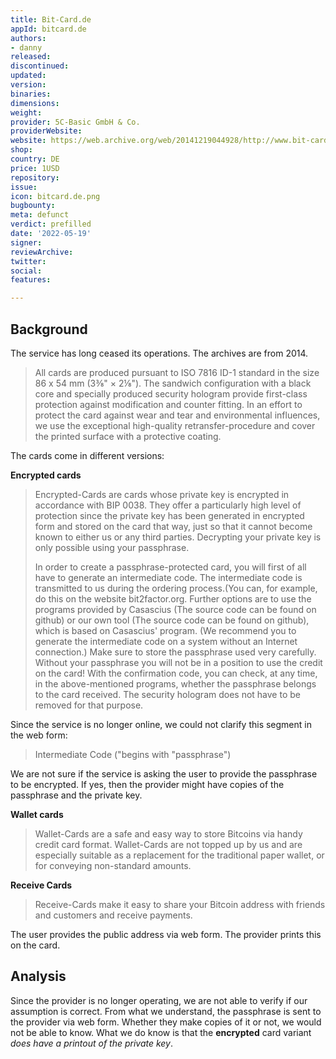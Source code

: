 ```yaml
---
title: Bit-Card.de
appId: bitcard.de
authors:
- danny
released: 
discontinued: 
updated: 
version: 
binaries: 
dimensions: 
weight: 
provider: 5C-Basic GmbH & Co.
providerWebsite: 
website: https://web.archive.org/web/20141219044928/http://www.bit-card.de/
shop: 
country: DE
price: 1USD
repository: 
issue: 
icon: bitcard.de.png
bugbounty: 
meta: defunct
verdict: prefilled
date: '2022-05-19'
signer: 
reviewArchive: 
twitter: 
social: 
features: 

---
```


## Background

The service has long ceased its operations. The archives are from 2014.

> All cards are produced pursuant to ISO 7816 ID-1 standard in the size 86 x 54 mm (3⅜" × 2⅛"). The sandwich configuration with a black core and specially produced security hologram provide first-class protection against modification and counter fitting. In an effort to protect the card against wear and tear and environmental influences, we use the exceptional high-quality retransfer-procedure and cover the printed surface with a protective coating.

The cards come in different versions:

**Encrypted cards**

> Encrypted-Cards are cards whose private key is encrypted in accordance with BIP 0038. They offer a particularly high level of protection since the private key has been generated in encrypted form and stored on the card that way, just so that it cannot become known to either us or any third parties. Decrypting your private key is only possible using your passphrase.
>
> In order to create a passphrase-protected card, you will first of all have to generate an intermediate code. The intermediate code is transmitted to us during the ordering process.(You can, for example, do this on the website bit2factor.org. Further options are to use the programs provided by Casascius (The source code can be found on github) or our own tool (The source code can be found on github), which is based on Casascius' program. (We recommend you to generate the intermediate code on a system without an Internet connection.) Make sure to store the passphrase used very carefully. Without your passphrase you will not be in a position to use the credit on the card! With the confirmation code, you can check, at any time, in the above-mentioned programs, whether the passphrase belongs to the card received. The security hologram does not have to be removed for that purpose.

Since the service is no longer online, we could not clarify this segment in the web form: 

> Intermediate Code ("begins with "passphrase")

We are not sure if the service is asking the user to provide the passphrase to be encrypted. If yes, then the provider might have copies of the passphrase and the private key. 

**Wallet cards** 

> Wallet-Cards are a safe and easy way to store Bitcoins via handy credit card format. Wallet-Cards are not topped up by us and are especially suitable as a replacement for the traditional paper wallet, or for conveying non-standard amounts.

**Receive Cards**
> Receive-Cards make it easy to share your Bitcoin address with friends and customers and receive payments.
 
The user provides the public address via web form. The provider prints this on the card. 

## Analysis 

Since the provider is no longer operating, we are not able to verify if our assumption is correct. From what we understand, the passphrase is sent to the provider via web form. Whether they make copies of it or not, we would not be able to know. What we do know is that the **encrypted** card variant *does have a printout of the private key*.  